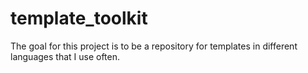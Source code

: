 # template_toolkit

The goal for this project is to be a repository for templates in different languages that I use often.